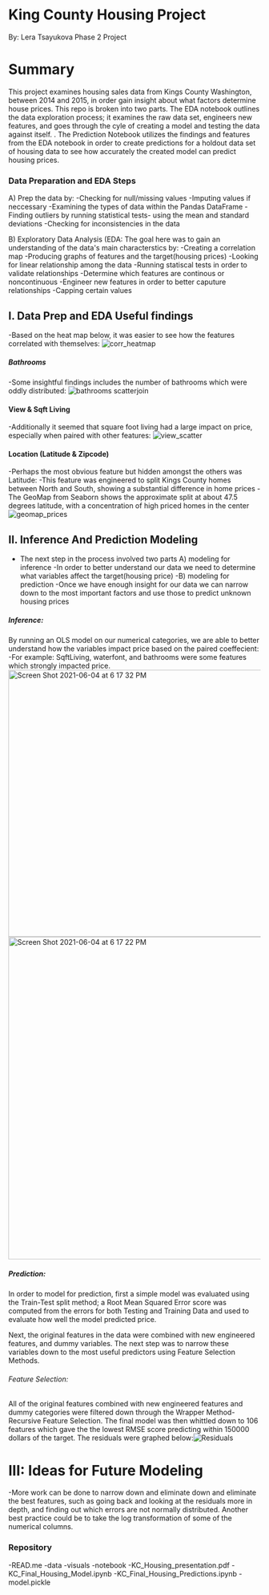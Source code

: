
# King County Housing Project
By: Lera Tsayukova
Phase 2 Project

# Summary
This project examines housing sales data from Kings County Washington, between 2014 and 2015, in order gain insight about what factors determine house prices. 
This repo is broken into two parts. The EDA notebook outlines the data exploration process; it examines the raw data set, engineers new features, and goes through the cyle of creating a model and testing the data against itself. . The Prediction Notebook utilizes the findings and features from the EDA notebook in order to create predictions for a holdout data set of housing data to see how accurately the created model can predict housing prices.

### Data Preparation and EDA Steps
A) Prep the data by: 
  -Checking for null/missing values
  -Imputing values if neccessary
  -Examining the types of data within the Pandas DataFrame
  -Finding outliers by running statistical tests- using the mean and standard deviations
  -Checking for inconsistencies in the data
  
B) Exploratory Data Analysis (EDA: 
  The goal here was to gain an understanding of the data's main characterstics by:
  -Creating a correlation map
  -Producing graphs of features and the target(housing prices)
  -Looking for linear relationship among the data
  -Running statiscal tests in order to validate relationships
  -Determine which features are continous or noncontinuous
  -Engineer new features in order to better caputure relationships
  -Capping certain values 
 

## I. Data Prep and EDA Useful findings 

-Based on the heat map below, it was easier to see how the features correlated with themselves:
![corr_heatmap](https://user-images.githubusercontent.com/75099138/120867196-7034b700-c55f-11eb-969b-8e223a6a1d4b.png)


##### Bathrooms
-Some insightful findings includes the number of bathrooms which were oddly distributed:
![bathrooms scatterjoin](https://user-images.githubusercontent.com/75099138/120869903-8180c200-c565-11eb-9d40-b08a1538e0b6.png)


#### View & Sqft Living
-Additionally it seemed that square foot living had a large impact on price, especially when paired with other features:
![view_scatter](https://user-images.githubusercontent.com/75099138/120867296-9f4b2880-c55f-11eb-9464-8a0cf8872368.png)

#### Location (Latitude & Zipcode)
-Perhaps the most obvious feature but hidden amongst the others was Latitude:
-This feature was engineered to split Kings County homes between North and South, showing a substantial difference in home prices
-The GeoMap from Seaborn shows the approximate split at about 47.5 degrees latitude, with a concentration of high priced homes in the center
![geomap_prices](https://user-images.githubusercontent.com/75099138/120867543-226c7e80-c560-11eb-9371-6d5a49e6ad96.png)


## II. Inference And Prediction Modeling 
- The next step in the process involved two parts
 A) modeling for inference
  -In order to better understand our data we need to determine what variables affect the target(housing price)
-B) modeling for prediction
  -Once we have enough insight for our data we can narrow down to the most important factors and use those to predict unknown housing prices
 
 ##### Inference: 
  By running an OLS model on our numerical categories, we are able to better understand how the variables impact price based on the paired coeffecient:
  -For example: SqftLiving, waterfont, and bathrooms were some features which strongly impacted price.
  <img width="532" alt="Screen Shot 2021-06-04 at 6 17 32 PM" src="https://user-images.githubusercontent.com/75099138/120868183-7035b680-c561-11eb-982a-a55734ec4b77.png">
<img width="643" alt="Screen Shot 2021-06-04 at 6 17 22 PM" src="https://user-images.githubusercontent.com/75099138/120868186-7330a700-c561-11eb-8c45-483d5d19f525.png">

 ##### Prediction:
  
  In order to model for prediction, first a simple model was evaluated using the Train-Test split method; a Root Mean Squared Error score was computed from the errors for both Testing and Training Data and used to evaluate how well the model predicted price.

 Next, the original features in the data were combined with new engineered features, and dummy variables. The next step was to narrow these variables down to the most useful predictors using Feature Selection Methods.
 
 ###### Feature Selection:
 
All of the original features combined with new engineered features and dummy categories were filtered down through the Wrapper Method- Recursive Feature Selection. The final model was then whittled down to 106 features which gave the the lowest RMSE score predicting within 150000 dollars of the target. The residuals were graphed below:![Residuals](https://user-images.githubusercontent.com/75099138/120869475-90b34000-c564-11eb-8d34-b84209e86ba0.png)


# III: Ideas for Future Modeling
-More work can be done to narrow down and eliminate down and eliminate the best features, such as going back and looking at the residuals more in depth, and finding out which errors are not normally distributed. Another best practice could be to take the log transformation of some of the numerical columns.
 
 
### Repository 
-READ.me
-data
-visuals
-notebook
-KC_Housing_presentation.pdf
-KC_Final_Housing_Model.ipynb
-KC_Final_Housing_Predictions.ipynb
-model.pickle


  
